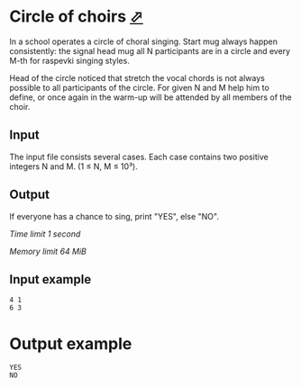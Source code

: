 # Circle of choirs [⬀](https://www.e-olymp.com/en/contests/8860/problems/76521)

In a school operates a circle of choral singing. Start mug always happen consistently: the signal head mug all N participants are in a circle and every M-th for raspevki singing styles.

Head of the circle noticed that stretch the vocal chords is not always possible to all participants of the circle. For given N and M help him to define, or once again in the warm-up will be attended by all members of the choir.

## Input

The input file consists several cases. Each case contains two positive integers N and M. (1 ≤ N, M ≤ 10³).

## Output

If everyone has a chance to sing, print "YES", else "NO".

*Time limit 1 second*

*Memory limit 64 MiB*


## Input example

```
4 1
6 3
```

# Output example

```
YES
NO
```
